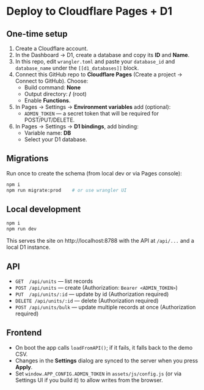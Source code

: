 # Deploy to Cloudflare Pages + D1

## One-time setup
1. Create a Cloudflare account.
2. In the Dashboard → D1, create a database and copy its **ID** and **Name**.
3. In this repo, edit `wrangler.toml` and paste your `database_id` and `database_name` under the `[[d1_databases]]` block.
4. Connect this GitHub repo to **Cloudflare Pages** (Create a project → Connect to GitHub). Choose:
   - Build command: **None**
   - Output directory: **/** (root)
   - Enable **Functions**.
5. In Pages → Settings → **Environment variables** add (optional):
   - `ADMIN_TOKEN` — a secret token that will be required for POST/PUT/DELETE.
6. In Pages → Settings → **D1 bindings**, add binding:
   - Variable name: **DB**
   - Select your D1 database.

## Migrations
Run once to create the schema (from local dev or via Pages console):
```sh
npm i
npm run migrate:prod    # or use wrangler UI
```

## Local development
```sh
npm i
npm run dev
```
This serves the site on http://localhost:8788 with the API at `/api/...` and a local D1 instance.

## API
- `GET  /api/units` — list records
- `POST /api/units` — create (Authorization: `Bearer <ADMIN_TOKEN>`)
- `PUT  /api/units/:id` — update by id (Authorization required)
- `DELETE /api/units/:id` — delete (Authorization required)
- `POST /api/units/bulk` — update multiple records at once (Authorization required)

## Frontend
- On boot the app calls `loadFromAPI()`; if it fails, it falls back to the demo CSV.
- Changes in the **Settings** dialog are synced to the server when you press **Apply**.
- Set `window.APP_CONFIG.ADMIN_TOKEN` in `assets/js/config.js` (or via Settings UI if you build it) to allow writes from the browser.
